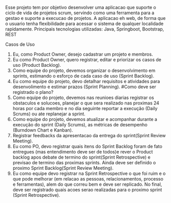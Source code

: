 Esse projeto tem por objetivo desenvolver uma aplicacao que suporte o ciclo de vida de projetos scrum, servindo como uma ferramenta para a gestao e suporte a execucao de projetos.
A aplicacao eh web, de forma que o usuario tenha flexibilidade para acessar o sistema de qualquer localidade rapidamente.
Principais tecnologias utilizadas: Java, Springboot, Bootstrap, REST

Casos de Uso
1) Eu, como Product Owner, desejo cadastrar um projeto e membros.
2) Eu como Product Owner, quero registrar, editar e priorizar os casos de uso (Product Backlog).
3) Como equipe do projeto, devemos organizar o desenvolvimento em sprints, estimando o esforço de cada caso de uso (Sprint Backlog).
4) Eu como equipe do projeto, devo detalhar requisitos e atividades para desenvolimento e estimar prazos (Sprint Planning). #Como deve ser registrado o plano?
5) Como equipe do projeto, devemos nas reunioes diarias registrar os obstaculos e solucoes, planejar o que sera realizado nas proximas 24 horas por cada membro e no dia seguinte reportar a execução (Daily Scrums) ou ate replanejar a sprint.
6) Como equipe do projeto, devemos atualizar e acompanhar durante a execução do sprint (Daily Scrums), as métricas de desempenho (Burndown Chart e Kanban).
7) Registrar feedbacks da apresentacao da entrega do sprint(Sprint Review Meeting).
8) Eu como PO, devo registrar quais itens do Sprint Backlog foram de fato entregues (mas entendimento deve ser de todos)e rever o Product backlog apos debate de termino do sprint(Sprint Retrospective) e previsao de termino das proximas sprints. Ainda deve ser definido o proximo Sprint Backlog(Sprint Review Meeting).
9) Eu como equipe devo registrar na Sprint Retrospective o que foi ruim e o que pode melhorar (em relacao as pessoas, relacionamentos, processo e ferramentas), alem do que correu bem e deve ser replicado. No final, deve ser registrado quais acoes serao realizadas para o proximo sprint (Sprint Retrospective).
